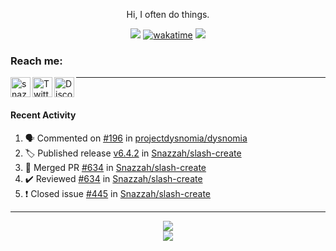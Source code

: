 

<div align=center>

Hi, I often do things.

![](https://komarev.com/ghpvc/?username=Snazzah&label=profile+views&color=fc2929) [![wakatime](https://wakatime.com/badge/user/eae27c19-37ad-4824-a6fc-801fed66e5b2.svg)](https://wakatime.com/@eae27c19-37ad-4824-a6fc-801fed66e5b2)
![](https://hit.yhype.me/github/profile?account_id=7025343)
  
</div>

[website]: https://snazzah.com/
[twitter]: https://twitter.com/Snazzah
[discord]: https://snaz.in/discord
[twitch]: https://twitch.tv/SnazzahGuy


### Reach me:

[<img align="left" alt="snazzah.com" width="32px" src="https://api.iconify.design/bi:globe.svg?color=%23fc2929&height=32" />][website]
[<img align="left" alt="Twitter" width="32px" src="https://api.iconify.design/simple-icons:twitter.svg?color=%23fc2929&height=32" />][twitter]
[<img align="left" alt="Discord" width="32px" src="https://api.iconify.design/simple-icons:discord.svg?color=%23fc2929&height=32" />][discord]

---

<br/>



####  Recent Activity

<!--START_SECTION:activity-->
1. 🗣 Commented on [#196](https://github.com/projectdysnomia/dysnomia/issues/196) in [projectdysnomia/dysnomia](https://github.com/projectdysnomia/dysnomia)
2. 🏷️ Published release [v6.4.2](https://github.com/Snazzah/slash-create/releases/tag/v6.4.2) in [Snazzah/slash-create](https://github.com/Snazzah/slash-create)
3. 🎉 Merged PR [#634](https://github.com/Snazzah/slash-create/pull/634) in [Snazzah/slash-create](https://github.com/Snazzah/slash-create)
4. ✔️ Reviewed [#634](https://github.com/Snazzah/slash-create/pull/634) in [Snazzah/slash-create](https://github.com/Snazzah/slash-create)
5. ❗️ Closed issue [#445](https://github.com/Snazzah/slash-create/issues/445) in [Snazzah/slash-create](https://github.com/Snazzah/slash-create)
<!--END_SECTION:activity-->

---

<div align="center">
  <img align="center" src="https://github-readme-stats.vercel.app/api?username=Snazzah&show_icons=true&count_private=true&hide_border=true&icon_color=fff&bg_color=852121&title_color=fff&text_color=fff" />
</div>
<div align="center">
  <a href="https://wakatime.com/@Snazzah">
    <img align="center" src="https://github-readme-stats.vercel.app/api/wakatime?username=Snazzah&layout=compact&custom_title=Weekly%20Development%20Breakdown&hide_border=true&icon_color=fff&bg_color=852121&title_color=fff&text_color=fff" />
  </a>
</div>
